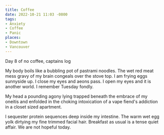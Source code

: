 ```yaml
---
title: Coffee
date: 2022-10-21 11:03 -0800
tags:
- Anxiety
- Coffee
- Panic
places:
- Downtown
- Vancouver
---
```

Day 8 of no coffee, captains log

My body boils like a bubbling pot of pastrami noodles. The wet red
meat mess gravy of my brain congeals over the stove top. I am frying
eggs sunnyside up.  I close my eyes and aeons pass. I open my eyes and
it is another world.  I remember Tuesday fondly.

My head a pounding agony lying trapped beneath the embrace of my
oneitis and enfolded in the choking intoxication of a vape fiend's
addiction in a closet sized apartment.

I sequester protein sequences deep inside my intestine. The warm wet
egg yolk dirtying my fine trimmed facial hair. Breakfast as usual is a
tense quiet affair.  We are not hopeful today.
